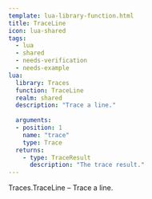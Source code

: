 ```yaml
---
template: lua-library-function.html
title: TraceLine
icon: lua-shared
tags:
  - lua
  - shared
  - needs-verification
  - needs-example
lua:
  library: Traces
  function: TraceLine
  realm: shared
  description: "Trace a line."
  
  arguments:
  - position: 1
    name: "trace"
    type: Trace
  returns:
    - type: TraceResult
      description: "The trace result."
---
```


<div class="lua__search__keywords">
Traces.TraceLine &#x2013; Trace a line.
</div>
